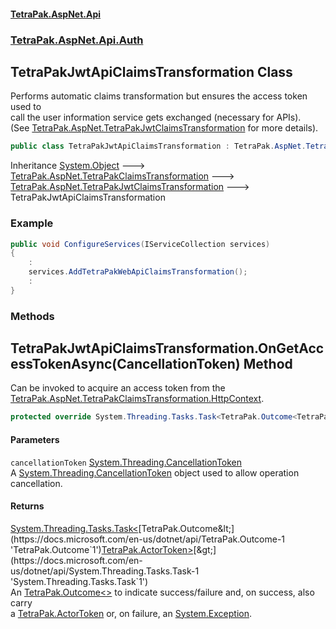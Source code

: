 #### [TetraPak.AspNet.Api](index.md 'index')
### [TetraPak.AspNet.Api.Auth](TetraPak_AspNet_Api_Auth.md 'TetraPak.AspNet.Api.Auth')
## TetraPakJwtApiClaimsTransformation Class
Performs automatic claims transformation but ensures the access token used to  
call the user information service gets exchanged (necessary for APIs).  
(See [TetraPak.AspNet.TetraPakJwtClaimsTransformation](https://docs.microsoft.com/en-us/dotnet/api/TetraPak.AspNet.TetraPakJwtClaimsTransformation 'TetraPak.AspNet.TetraPakJwtClaimsTransformation') for more details).  
```csharp
public class TetraPakJwtApiClaimsTransformation : TetraPak.AspNet.TetraPakJwtClaimsTransformation
```

Inheritance [System.Object](https://docs.microsoft.com/en-us/dotnet/api/System.Object 'System.Object') &#129106; [TetraPak.AspNet.TetraPakClaimsTransformation](https://docs.microsoft.com/en-us/dotnet/api/TetraPak.AspNet.TetraPakClaimsTransformation 'TetraPak.AspNet.TetraPakClaimsTransformation') &#129106; [TetraPak.AspNet.TetraPakJwtClaimsTransformation](https://docs.microsoft.com/en-us/dotnet/api/TetraPak.AspNet.TetraPakJwtClaimsTransformation 'TetraPak.AspNet.TetraPakJwtClaimsTransformation') &#129106; TetraPakJwtApiClaimsTransformation  
### Example
```csharp
public void ConfigureServices(IServiceCollection services)
{
    :
    services.AddTetraPakWebApiClaimsTransformation();
    :
}
```
### Methods
<a name='TetraPak_AspNet_Api_Auth_TetraPakJwtApiClaimsTransformation_OnGetAccessTokenAsync(System_Threading_CancellationToken)'></a>
## TetraPakJwtApiClaimsTransformation.OnGetAccessTokenAsync(CancellationToken) Method
Can be invoked to acquire an access token from the [TetraPak.AspNet.TetraPakClaimsTransformation.HttpContext](https://docs.microsoft.com/en-us/dotnet/api/TetraPak.AspNet.TetraPakClaimsTransformation.HttpContext 'TetraPak.AspNet.TetraPakClaimsTransformation.HttpContext').  
```csharp
protected override System.Threading.Tasks.Task<TetraPak.Outcome<TetraPak.ActorToken>> OnGetAccessTokenAsync(System.Threading.CancellationToken cancellationToken);
```
#### Parameters
<a name='TetraPak_AspNet_Api_Auth_TetraPakJwtApiClaimsTransformation_OnGetAccessTokenAsync(System_Threading_CancellationToken)_cancellationToken'></a>
`cancellationToken` [System.Threading.CancellationToken](https://docs.microsoft.com/en-us/dotnet/api/System.Threading.CancellationToken 'System.Threading.CancellationToken')  
A [System.Threading.CancellationToken](https://docs.microsoft.com/en-us/dotnet/api/System.Threading.CancellationToken 'System.Threading.CancellationToken') object used to allow operation cancellation.  
  
#### Returns
[System.Threading.Tasks.Task&lt;](https://docs.microsoft.com/en-us/dotnet/api/System.Threading.Tasks.Task-1 'System.Threading.Tasks.Task`1')[TetraPak.Outcome&lt;](https://docs.microsoft.com/en-us/dotnet/api/TetraPak.Outcome-1 'TetraPak.Outcome`1')[TetraPak.ActorToken](https://docs.microsoft.com/en-us/dotnet/api/TetraPak.ActorToken 'TetraPak.ActorToken')[&gt;](https://docs.microsoft.com/en-us/dotnet/api/TetraPak.Outcome-1 'TetraPak.Outcome`1')[&gt;](https://docs.microsoft.com/en-us/dotnet/api/System.Threading.Tasks.Task-1 'System.Threading.Tasks.Task`1')  
An [TetraPak.Outcome&lt;&gt;](https://docs.microsoft.com/en-us/dotnet/api/TetraPak.Outcome-1 'TetraPak.Outcome`1') to indicate success/failure and, on success, also carry  
a [TetraPak.ActorToken](https://docs.microsoft.com/en-us/dotnet/api/TetraPak.ActorToken 'TetraPak.ActorToken') or, on failure, an [System.Exception](https://docs.microsoft.com/en-us/dotnet/api/System.Exception 'System.Exception').  
  

